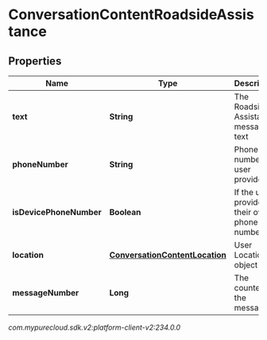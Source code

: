 # ConversationContentRoadsideAssistance


## Properties

| Name | Type | Description | Notes |
| ------------ | ------------- | ------------- | ------------- |
| **text** | **String** | The Roadside Assistance message text |  [optional] |
| **phoneNumber** | **String** | Phone number the user provided |  [optional] |
| **isDevicePhoneNumber** | **Boolean** | If the user provided their own phone number |  [optional] |
| **location** | [**ConversationContentLocation**](ConversationContentLocation) | User Location object |  [optional] |
| **messageNumber** | **Long** | The counter of the message |  [optional] |




_com.mypurecloud.sdk.v2:platform-client-v2:234.0.0_

